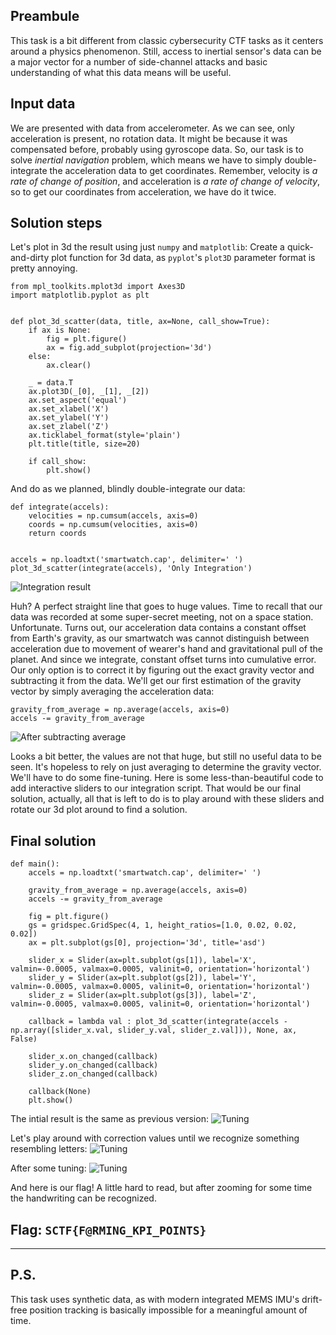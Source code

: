 ## Preambule
This task is a bit different from classic cybersecurity CTF tasks as it centers around a physics phenomenon. Still, access to inertial sensor's data can be a major vector for a number of side-channel attacks and basic understanding of what this data means will be useful.

## Input data
We are presented with data from accelerometer. As we can see, only acceleration is present, no rotation data. It might be because it was compensated before, probably using gyroscope data. So, our task is to solve *inertial navigation* problem, which means we have to simply double-integrate the acceleration data to get coordinates. Remember, velocity is *a rate of change of position*, and acceleration is *a rate of change of velocity*, so to get our coordinates from acceleration, we have do it twice.

## Solution steps
Let's plot in 3d the result using just `numpy` and `matplotlib`:
Create a quick-and-dirty plot function for 3d data, as `pyplot`'s `plot3D` parameter format is pretty annoying.
```
from mpl_toolkits.mplot3d import Axes3D
import matplotlib.pyplot as plt


def plot_3d_scatter(data, title, ax=None, call_show=True):
    if ax is None:
        fig = plt.figure()
        ax = fig.add_subplot(projection='3d')
    else:
        ax.clear()

    _ = data.T
    ax.plot3D(_[0], _[1], _[2])
    ax.set_aspect('equal')
    ax.set_xlabel('X')
    ax.set_ylabel('Y')
    ax.set_zlabel('Z')
    ax.ticklabel_format(style='plain')
    plt.title(title, size=20)

    if call_show:
        plt.show()
```

And do as we planned, blindly double-integrate our data:
```
def integrate(accels):
    velocities = np.cumsum(accels, axis=0)
    coords = np.cumsum(velocities, axis=0)
    return coords


accels = np.loadtxt('smartwatch.cap', delimiter=' ')
plot_3d_scatter(integrate(accels), 'Only Integration')
```
![Integration result](pictures/only_integration.png)

Huh? A perfect straight line that goes to huge values.
Time to recall that our data was recorded at some super-secret meeting, not on a space station. Unfortunate. Turns out, our acceleration data contains a constant offset from Earth's gravity, as our smartwatch was cannot distinguish between acceleration due to movement of wearer's hand and gravitational pull of the planet. And since we integrate, constant offset turns into cumulative error. Our only option is to correct it by figuring out the exact gravity vector and subtracting it from the data. We'll get our first estimation of the gravity vector by simply averaging the acceleration data:
```
gravity_from_average = np.average(accels, axis=0)
accels -= gravity_from_average
```
![After subtracting average](pictures/subtract_average.png)

Looks a bit better, the values are not that huge, but still no useful data to be seen. It's hopeless to rely on just averaging to determine the gravity vector. We'll have to do some fine-tuning. Here is some less-than-beautiful code to add interactive sliders to our integration script. That would be our final solution, actually, all that is left to do is to play around with these sliders and rotate our 3d plot around to find a solution.

## Final solution
```
def main():
    accels = np.loadtxt('smartwatch.cap', delimiter=' ')

    gravity_from_average = np.average(accels, axis=0)
    accels -= gravity_from_average

    fig = plt.figure()
    gs = gridspec.GridSpec(4, 1, height_ratios=[1.0, 0.02, 0.02, 0.02])
    ax = plt.subplot(gs[0], projection='3d', title='asd')

    slider_x = Slider(ax=plt.subplot(gs[1]), label='X', valmin=-0.0005, valmax=0.0005, valinit=0, orientation='horizontal')
    slider_y = Slider(ax=plt.subplot(gs[2]), label='Y', valmin=-0.0005, valmax=0.0005, valinit=0, orientation='horizontal')
    slider_z = Slider(ax=plt.subplot(gs[3]), label='Z', valmin=-0.0005, valmax=0.0005, valinit=0, orientation='horizontal')

    callback = lambda val : plot_3d_scatter(integrate(accels - np.array([slider_x.val, slider_y.val, slider_z.val])), None, ax, False)

    slider_x.on_changed(callback)
    slider_y.on_changed(callback)
    slider_z.on_changed(callback)

    callback(None)
    plt.show()
```

The intial result is the same as previous version:
![Tuning](pictures/tuning_1.png)

Let's play around with correction values until we recognize something resembling letters:
![Tuning](pictures/tuning.gif)

After some  tuning:
![Tuning](pictures/tuning_2.png)

And here is our flag! A little hard to read, but after zooming for some time the handwriting can be recognized.

## Flag: `SCTF{F@RMING_KPI_POINTS}`

---
## P.S.
This task uses synthetic data, as with modern integrated MEMS IMU's drift-free position tracking is basically impossible for a meaningful amount of time.

